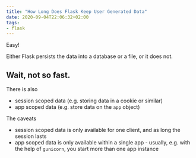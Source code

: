 ```yaml
---
title: "How Long Does Flask Keep User Generated Data"
date: 2020-09-04T22:06:32+02:00
tags:
- flask
---
```


Easy!

Either Flask persists the data into a database or a file,
or it does not.

## Wait, not so fast.

There is also
- session scoped data (e.g. storing data in a cookie or similar)
- app scoped data (e.g. store data on the `app` object)

The caveats
- session scoped data is only available for one client,
and as long the session lasts
- app scoped data is only available within a single app - usually,
e.g. with the help of `gunicorn`,
you start more than one app instance
